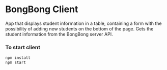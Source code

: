 # BongBong Client

App that displays student information in a table, containing a form with the possibility of adding new students on the bottom of the page. Gets the student information from the BongBong server API.

### To start client 
```sh
npm install
npm start
```